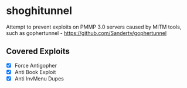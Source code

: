 # shoghitunnel
 Attempt to prevent exploits on PMMP 3.0 servers 
 caused by MITM tools, such as gophertunnel - 
 https://github.com/Sandertv/gophertunnel
 ## Covered Exploits
 - [x] Force Antigopher
 - [x] Anti Book Exploit
 - [x] Anti InvMenu Dupes
